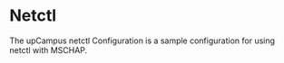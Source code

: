 # Netctl

The upCampus netctl Configuration is a sample configuration 
for using netctl with MSCHAP.
